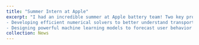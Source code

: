 ```yaml
---
title: "Summer Intern at Apple"
excerpt: "I had an incredible summer at Apple battery team! Two key projects I did: 
- Developing efficient numerical solvers to better understand transport phenomena in batteries.
- Designing powerful machine learning models to forecast user behavior using time series data.  <br/><img src='/images/Apple_intern.jpg' width='400'>"
collection: News
---
```


